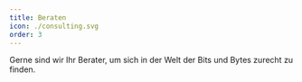 ```yaml
---
title: Beraten
icon: ./consulting.svg
order: 3
---
```


Gerne sind wir Ihr Berater, um sich in der Welt der Bits und Bytes zurecht zu finden.
